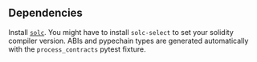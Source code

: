 ## Dependencies

Install [`solc`](https://docs.soliditylang.org/en/latest/installing-solidity.html).
You might have to install `solc-select` to set your solidity compiler version.
ABIs and pypechain types are generated automatically with the `process_contracts` pytest fixture.
